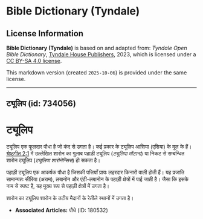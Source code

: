 # Bible Dictionary (Tyndale)

## License Information

**Bible Dictionary (Tyndale)** is based on and adapted from: _Tyndale Open Bible Dictionary_, [Tyndale House Publishers](https://tyndaleopenresources.com/), 2023, which is licensed under a [CC BY-SA 4.0 license](https://creativecommons.org/licenses/by-sa/4.0/legalcode.en).

This markdown version (created `2025-10-06`) is provided under the same license.



--------------------------------

## ट्यूलिप (id: 734056)

ट्यूलिप
=======

ट्यूलिप एक फूलदार पौधा है जो कंद से उगता है। कई प्रकार के ट्यूलिप आसिया (एशिया) के मूल के हैं। [श्रेष्ठगीत 2:1](https://ref.ly/Song2:1) में उल्लेखित शारोन का गुलाब पहाड़ी ट्यूलिप (*ट्यूलिपा मोंटाना*) या निकट से सम्बन्धित शारोन ट्यूलिप (*ट्यूलिपा शारोनेन्सिस*) हो सकता है।

पहाड़ी ट्यूलिप एक आकर्षक पौधा है जिसकी पत्तियाँ प्रायः लहरदार किनारों वाली होती हैं। यह प्रजाति सामान्यतः सीरिया (अराम), लबानोन और एंटी\-लबानोन के पहाड़ी क्षेत्रों में पाई जाती है। जैसा कि इसके नाम से स्पष्ट है, यह मुख्य रूप से पहाड़ी क्षेत्रों में उगता है।

शारोन का ट्यूलिप शारोन के तटीय मैदानों के रेतीले स्थानों में उगता है।

* **Associated Articles:** पौधे (ID: 180532)

